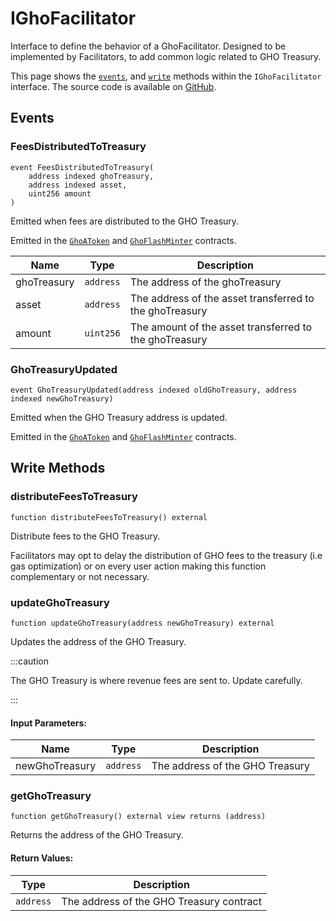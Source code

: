 # IGhoFacilitator

Interface to define the behavior of a GhoFacilitator. Designed to be implemented by Facilitators, to add common logic related to GHO Treasury.

This page shows the [`events`](#events), and [`write`](#write-methods) methods within the `IGhoFacilitator` interface. The source code is available on [GitHub](https://github.com/aave/gho/blob/main/src/contracts/gho/interfaces/IGhoFacilitator.sol).

## Events

### FeesDistributedToTreasury

```solidity
event FeesDistributedToTreasury(
    address indexed ghoTreasury,
    address indexed asset,
    uint256 amount
)
```

Emitted when fees are distributed to the GHO Treasury.

Emitted in the [`GhoAToken`](../../aave-facilitator/GhoAToken#distributeFeesToTreasury) and [`GhoFlashMinter`](../../flashmint-facilitator/GhoFlashMinter#distributefeestotreasury) contracts.

| Name        | Type      | Description                                             |
| ----------- | --------- | ------------------------------------------------------- |
| ghoTreasury | `address` | The address of the ghoTreasury                          |
| asset       | `address` | The address of the asset transferred to the ghoTreasury |
| amount      | `uint256` | The amount of the asset transferred to the ghoTreasury  |

### GhoTreasuryUpdated

```solidity
event GhoTreasuryUpdated(address indexed oldGhoTreasury, address indexed newGhoTreasury)
```

Emitted when the GHO Treasury address is updated.

Emitted in the [`GhoAToken`](../../aave-facilitator/GhoAToken#updateghotreasury) and [`GhoFlashMinter`](../../flashmint-facilitator/GhoFlashMinter#updateghotreasury) contracts.

## Write Methods

### distributeFeesToTreasury

```solidity
function distributeFeesToTreasury() external
```

Distribute fees to the GHO Treasury.

Facilitators may opt to delay the distribution of GHO fees to the treasury (i.e gas optimization) or on every user action making this function complementary or not necessary.

### updateGhoTreasury

```solidity
function updateGhoTreasury(address newGhoTreasury) external
```

Updates the address of the GHO Treasury.

:::caution

The GHO Treasury is where revenue fees are sent to. Update carefully.

:::

#### Input Parameters:

| Name           | Type      | Description                     |
| -------------- | --------- | ------------------------------- |
| newGhoTreasury | `address` | The address of the GHO Treasury |

### getGhoTreasury

```solidity
function getGhoTreasury() external view returns (address)
```

Returns the address of the GHO Treasury.

#### Return Values:

| Type      | Description                              |
| --------- | ---------------------------------------- |
| `address` | The address of the GHO Treasury contract |
